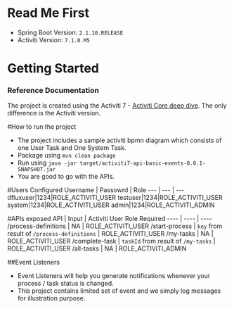 # Read Me First
* Spring Boot Version: `2.1.10.RELEASE`
* Activiti Version: `7.1.0.M5`

# Getting Started

### Reference Documentation
The project is created using the Activiti 7 - [Activiti Core deep dive](https://hub.alfresco.com/t5/alfresco-process-services/activiti-7-deep-dive-series-using-the-core-libraries/ba-p/288484).
The only difference is the Activiti version.

#How to run the project
* The project includes a sample activiti bpmn diagram which consists of one User Task and One System Task.
* Package using `mvn clean package`
* Run using `java -jar target/activiti7-api-basic-events-0.0.1-SNAPSHOT.jar`
* You are good to go with the APIs.

#Users Configured
Username | Passowrd | Role 
--- | --- | --- 
dfluxuser|1234|ROLE_ACTIVITI_USER
testuser|1234|ROLE_ACTIVITI_USER
system|1234|ROLE_ACTIVITI_USER
admin|1234|ROLE_ACTIVITI_ADMIN 

#APIs exposed
API | Input | Activiti User Role Required
---- | ---- | ----
/process-definitions | NA | ROLE_ACTIVITI_USER
/start-process | `key` from result of `/process-definitions` | ROLE_ACTIVITI_USER
/my-tasks | NA | ROLE_ACTIVITI_USER
/complete-task | `taskId` from result of `/my-tasks` | ROLE_ACTIVITI_USER
/all-tasks | NA | ROLE_ACTIVITI_ADMIN 

##Event Listeners
* Event Listeners will help you generate notifications whenever your process / task status is changed.
* This project contains limited set of event and we simply log messages for illustration purpose.